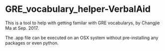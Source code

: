 # GRE_vocabulary_helper-VerbalAid

This is a tool to help with getting familar with GRE vocabularys, by Changjie Ma at Sep. 2017.

The .app file can be executed on an OSX system without pre-installing any packages or even python.
